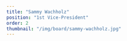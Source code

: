 ```yaml
---
title: "Sammy Wachholz"
position: "1st Vice-President"
order: 2
thumbnail: "/img/board/sammy-wachholz.jpg"
---
```

